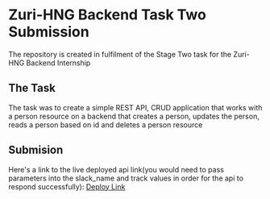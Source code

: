 # Zuri-HNG Backend Task Two Submission

The repository is created in fulfilment of the Stage Two task for the Zuri-HNG Backend Internship

## The Task

The task was to create a simple REST API, CRUD application that works with a person resource on a backend that creates a person, updates the person, reads a person based on id and deletes a person resource

## Submision

Here's a link to the live deployed api link(you would need to pass parameters into the slack_name and track values in order for the api to respond successfully):
[Deploy Link](https://hngx-stage-one-znpe.onrender.com)